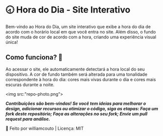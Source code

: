# 🕣 Hora do Dia - Site Interativo 
Bem-vindo ao Hora do Dia, um site interativo que exibe a hora do dia de acordo com o horário local em que você entra no site. Além disso, o fundo do site muda de cor de acordo com a hora, criando uma experiência visual única!

## Como funciona? 🤔
Ao acessar o site, ele automaticamente detectará a hora local do seu dispositivo. A cor de fundo também será alterada para uma tonalidade correspondente à hora do dia: cores mais vivas durante o dia e cores mais escuras durante a noite.

 <img src:"repo-photo.png"></img>


***Contribuições são bem-vindas! Se você tem ideias para melhorar o design, adicionar recursos ou otimizar o código, siga as etapas: Faça um fork deste repositório; Faça as alterações no seu fork; Envie um pull request para análise.***


🧠 Feito por williamcouto | Licença: MIT
